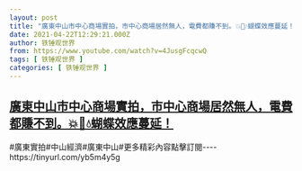 ```yaml
---
layout: post
title: "廣東中山市中心商場實拍，市中心商場居然無人，電費都賺不到。💥💼💧蝴蝶效應蔓延！"
date: 2021-04-22T12:29:21.000Z
author: 铁锤观世界
from: https://www.youtube.com/watch?v=4JusgFcqcwQ
tags: [ 铁锤观世界 ]
categories: [ 铁锤观世界 ]
---
```

<!--1619094561000-->
[廣東中山市中心商場實拍，市中心商場居然無人，電費都賺不到。💥💼💧蝴蝶效應蔓延！](https://www.youtube.com/watch?v=4JusgFcqcwQ)
------

<div>
#廣東實拍#中山經濟#廣東中山#更多精彩內容點擊訂閱----https://tinyurl.com/yb5m4y5g
</div>
